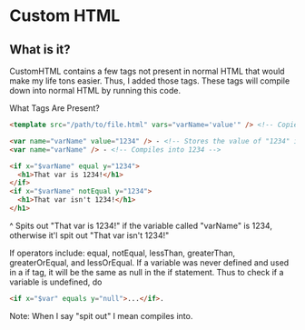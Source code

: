 <h1>Custom HTML</h1>
<h2>What is it?</h2>
CustomHTML contains a few tags not present in normal HTML that would make my life tons easier.
Thus, I added those tags.
These tags will compile down into normal HTML by running this code.

What Tags Are Present?

```html
<template src="/path/to/file.html" vars="varName='value'" /> <!-- Copies and pastes one file into this one -->
```

```html
<var name="varName" value="1234" /> - <!-- Stores the value of "1234" in a variable called "varName" -->
<var name="varName" /> - <!-- Compiles into 1234 -->
```

```html
<if x="$varName" equal y="1234">
  <h1>That var is 1234!</h1>
</if>
<if x="$varName" notEqual y="1234">
  <h1>That var isn't 1234!</h1>
</h1>
```

^ Spits out "That var is 1234!" if the variable called "varName" is 1234, otherwise it'l spit out "That var isn't 1234!"

If operators include: equal, notEqual, lessThan, greaterThan, greaterOrEqual, and lessOrEqual.
If a variable was never defined and used in a if tag, it will be the same as null in the if statement.
Thus to check if a variable is undefined, do
```html
<if x="$var" equals y="null">...</if>.
```

Note: When I say "spit out" I mean compiles into.
